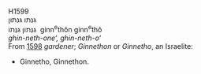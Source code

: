 H1599  
גּנּתו גּנּתון  
גִּנְּתוֹן גִּנְּתוֹ ‎ ginn<sup>e</sup>thôn ginn<sup>e</sup>thô  
*ghin-neth-one‘,* *ghin-neth-o‘*  
From [1598](h1598) *gardener*; *Ginnethon* or *Ginnetho*, an Israelite:
- Ginnetho, Ginnethon.  
